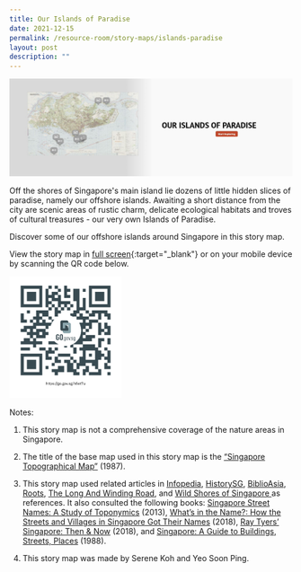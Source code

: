 ```yaml
---
title: Our Islands of Paradise
date: 2021-12-15
permalink: /resource-room/story-maps/islands-paradise
layout: post
description: ""
---
```


<img src="/images/storymap-image-islands-paradise.JPG" alt="storymap-islands-paradise"/>

Off the shores of Singapore's main island lie dozens of little hidden slices of paradise, namely our offshore islands. Awaiting a short distance from the city are scenic areas of rustic charm, delicate ecological habitats and troves of cultural treasures - our very own Islands of Paradise. 

Discover some of our offshore islands around Singapore in this story map.

View the story map in [full screen](https://nlb.geoicon.com/spatialdiscovery/storymaps/our-islands-of-paradise/index.html){:target="_blank"} or on your mobile device by scanning the QR code below.

<img src="/images/qr-code-storymap-islands.jpg" alt="qr-code-storymap-islands" style="width:200px;" />

Notes:
1. This story map is not a comprehensive coverage of the nature areas in Singapore.

2. The title of the base map used in this story map is the [“Singapore Topographical Map”]( https://www.nas.gov.sg/archivesonline/maps_building_plans/record-details/fb66894d-115c-11e3-83d5-0050568939ad) (1987).

3. This story map used related articles in [Infopedia](https://eresources.nlb.gov.sg/infopedia/), [HistorySG](http://eresources.nlb.gov.sg/history), [BiblioAsia](https://www.nlb.gov.sg/Browse/BiblioAsia.aspx), [Roots](https://www.roots.sg/),  [The Long And Winding Road](https://thelongnwindingroad.wordpress.com/), and [Wild Shores of Singapore ](https://wildshores.blogspot.com/) as references. It also consulted the following books: [Singapore Street Names: A Study of Toponymics](https://eservice.nlb.gov.sg/item_holding.aspx?bid=200123850) (2013), [What’s in the Name?: How the Streets and Villages in Singapore Got Their Names](https://eservice.nlb.gov.sg/item_holding.aspx?bid=202924449) (2018), [Ray Tyers’ Singapore: Then & Now](https://eservice.nlb.gov.sg/item_holding.aspx?bid=203784837) (2018), and [Singapore: A Guide to Buildings, Streets, Places](http://eservice.nlb.gov.sg/item_holding.aspx?bid=4712298) (1988).
4. This story map was made by Serene Koh and Yeo Soon Ping.